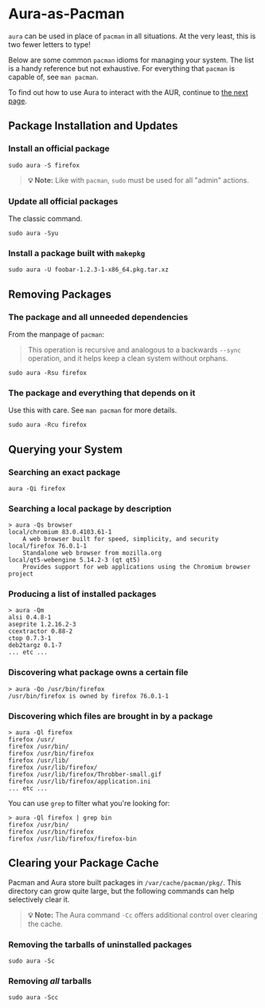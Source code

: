# Aura-as-Pacman

`aura` can be used in place of `pacman` in all situations. At the very least,
this is two fewer letters to type!

Below are some common `pacman` idioms for managing your system. The list is a
handy reference but not exhaustive. For everything that `pacman` is capable of,
see `man pacman`.

To find out how to use Aura to interact with the AUR, continue to [the next
page](aur.md).

## Package Installation and Updates

### Install an official package

```
sudo aura -S firefox
```

> **💡 Note:** Like with `pacman`, `sudo` must be used for all "admin" actions.

### Update all official packages

The classic command.

```
sudo aura -Syu
```

### Install a package built with `makepkg`

```
sudo aura -U foobar-1.2.3-1-x86_64.pkg.tar.xz
```

## Removing Packages

### The package and all unneeded dependencies

From the manpage of `pacman`:

> This operation is recursive and analogous to a backwards `--sync` operation,
> and it helps keep a clean system without orphans.

```
sudo aura -Rsu firefox
```

### The package and everything that depends on it

Use this with care. See `man pacman` for more details.

```
sudo aura -Rcu firefox
```

## Querying your System

### Searching an exact package

```
aura -Qi firefox
```

### Searching a local package by description

```
> aura -Qs browser
local/chromium 83.0.4103.61-1
    A web browser built for speed, simplicity, and security
local/firefox 76.0.1-1
    Standalone web browser from mozilla.org
local/qt5-webengine 5.14.2-3 (qt qt5)
    Provides support for web applications using the Chromium browser project
```

### Producing a list of installed packages

```
> aura -Qm
alsi 0.4.8-1
aseprite 1.2.16.2-3
ccextractor 0.88-2
ctop 0.7.3-1
deb2targz 0.1-7
... etc ...
```

### Discovering what package owns a certain file

```
> aura -Qo /usr/bin/firefox
/usr/bin/firefox is owned by firefox 76.0.1-1
```

### Discovering which files are brought in by a package

```
> aura -Ql firefox
firefox /usr/
firefox /usr/bin/
firefox /usr/bin/firefox
firefox /usr/lib/
firefox /usr/lib/firefox/
firefox /usr/lib/firefox/Throbber-small.gif
firefox /usr/lib/firefox/application.ini
... etc ...
```

You can use `grep` to filter what you're looking for:

```
> aura -Ql firefox | grep bin
firefox /usr/bin/
firefox /usr/bin/firefox
firefox /usr/lib/firefox/firefox-bin
```

## Clearing your Package Cache

Pacman and Aura store built packages in `/var/cache/pacman/pkg/`. This directory
can grow quite large, but the following commands can help selectively clear it.

> **💡 Note:** The Aura command `-Cc` offers additional control over clearing
> the cache.

### Removing the tarballs of uninstalled packages

```
sudo aura -Sc
```

### Removing *all* tarballs

```
sudo aura -Scc
```
